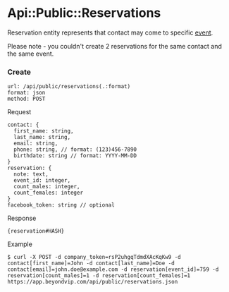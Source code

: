 # Api::Public::Reservations

Reservation entity represents that contact may come to specific
 [event](/api/public/events.md).

Please note - you couldn't create 2 reservations for the same contact and the
 same event.

### Create
    url: /api/public/reservations(.:format)
    format: json
    method: POST

  Request

    contact: {
      first_name: string,
      last_name: string,
      email: string,
      phone: string, // format: (123)456-7890
      birthdate: string // format: YYYY-MM-DD
    }
    reservation: {
      note: text,
      event_id: integer,
      count_males: integer,
      count_females: integer
    }
    facebook_token: string // optional

  Response

    {reservation#HASH}

  Example

    $ curl -X POST -d company_token=rsP2uhgqTdmdXAcKqKw9 -d contact[first_name]=John -d contact[last_name]=Doe -d contact[email]=john.doe@example.com -d reservation[event_id]=759 -d reservation[count_males]=1 -d reservation[count_females]=1 https://app.beyondvip.com/api/public/reservations.json
